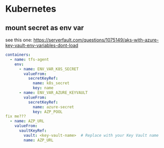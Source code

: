 # Kubernetes

## mount secret as env var
see this one: https://serverfault.com/questions/1075149/aks-with-azure-key-vault-env-variables-dont-load
```yaml
containers:
  - name: tfs-agent
    env:
      - name: ENV_VAR_K8S_SECRET
        valueFrom:
          secretKeyRef:
            name: k8s_secret
            key: name
      - name: ENV_VAR_AZURE_KEYVAULT
        valueFrom:
          secretKeyRef:
            name: azure-secret
            key: AZP_POOL
fix me???
  - name: AZP_URL
    valueFrom:
      vaultKeyRef:
        vault: <key-vault-name>  # Replace with your Key Vault name
        name: AZP_URL
```
